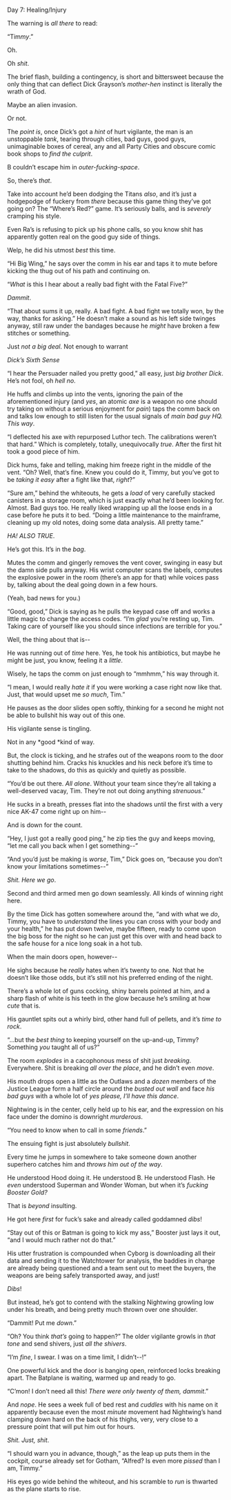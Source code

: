 # <br>



Day 7: Healing/Injury

The warning is *all there* to read:

“Tim*my*.”

Oh.

Oh *shit*.

The brief flash, building a contingency, is short and bittersweet because the only thing that can deflect Dick Grayson’s *mother-hen* instinct is literally the wrath of God.

Maybe an alien invasion.

Or not.

The *point is*, once Dick’s got a *hint* of hurt vigilante, the man is an unstoppable *tank*, tearing through cities, bad guys, good guys, unimaginable boxes of cereal, any and all Party Cities and obscure comic book shops to *find the culprit*.

B couldn’t escape him in *outer-fucking-space*.

So, there’s *that*.

Take into account he’d been dodging the Titans *also*, and it’s just a hodgepodge of fuckery from *there* because this game thing they’ve got going on? The “Where’s Red?” game. It’s seriously balls, and is *severely* cramping his style.

Even Ra’s is refusing to pick up his phone calls, so you know shit has apparently gotten real on the good guy side of things.

Welp, he did his utmost *best* this time.

“Hi Big Wing,” he says over the comm in his ear and taps it to mute before kicking the thug out of his path and continuing on.

“*What* is this I hear about a really bad fight with the Fatal Five?”

*Dammit*.

“That about sums it up, really. A bad fight. A bad fight we totally won, by the way, thanks for asking.” He doesn’t make a sound as his left side twinges anyway, still raw under the bandages because he *might* have broken a few stitches or something.

Just *not a big deal*. Not enough to warrant

*Dick’s Sixth Sense*

“I hear the Persuader nailed you pretty good,” all easy, just *big brother Dick*. He’s not fool, oh *hell no*.

He huffs and climbs up into the vents, ignoring the pain of the aforementioned injury (and *yes*, an atomic *axe* is a weapon no one should try taking on without a serious enjoyment for *pain*) taps the comm back on and talks low enough to still listen for the usual signals of *main bad guy HQ. This way*.

“I deflected his axe with repurposed Luthor tech. The calibrations weren’t that hard.” Which is completely, totally, unequivocally *true*. After the first hit took a good piece of him.

Dick hums, fake and telling, making him freeze right in the middle of the vent. “Oh? Well, that’s fine. Knew you could do it, Timmy, but you’ve got to be *taking it easy* after a fight like that, *right*?”

“Sure am,” behind the whiteouts, he gets a *load* of very carefully stacked canisters in a storage room, which is just exactly what he’d been looking for. Almost. Bad guys too. He really liked wrapping up all the loose ends in a case before he puts it to bed. “Doing a little maintenance to the mainframe, cleaning up my old notes, doing some data analysis. All pretty tame.”

*HA! ALSO TRUE*.

He’s got this. It’s in the *bag*.

Mutes the comm and gingerly removes the vent cover, swinging in easy but the damn side pulls anyway. His wrist computer scans the labels, computes the explosive power in the room (there’s an app for that) while voices pass by, talking about the deal going down in a few hours.

(Yeah, bad news for you.)

“Good, good,” Dick is saying as he pulls the keypad case off and works a little magic to change the access codes. “I’m *glad* you’re resting up, Tim. Taking care of yourself like you should since infections are terrible for you.”

Well, the thing about that is--

He was running out of *time* here. Yes, he took his antibiotics, but maybe he might be just, you know, feeling it a *little*.

Wisely, he taps the comm on just enough to “mmhmm,” his way through it.

“I mean, I would really *hate it* if you were working a case right now like that. Just, that would upset me *so much*, Tim.”

He pauses as the door slides open softly, thinking for a second he might not be able to bullshit his way out of this one.

His vigilante sense is tingling.

Not in any *good *kind of way.

But, the clock is ticking, and he strafes out of the weapons room to the door shutting behind him. Cracks his knuckles and his neck before it’s time to take to the shadows, do this as quickly and quietly as possible.

“You’d be out there. *All alone*. Without your team since they’re all taking a well-deserved vacay, Tim. They’re not out doing anything *strenuous*.”

He sucks in a breath, presses flat into the shadows until the first with a very nice AK-47 come right up on him--

And is down for the count.

“Hey, I just got a really good ping,” he zip ties the guy and keeps moving, “let me call you back when I get something--”

“And you’d just be making is *worse*, Tim,” Dick goes on, “because you don’t know your limitations sometimes--”

*Shit. Here we go*.

Second and third armed men go down seamlessly. All kinds of winning right here.

By the time Dick has gotten somewhere around the, “and with what we *do*, Timmy, you have to *understand* the lines you can cross with your body and your health,” he has put down twelve, maybe fifteen, ready to come upon the big boss for the night so he can just get this over with and head back to the safe house for a nice long soak in a hot tub.

When the main doors open, however--

He sighs because he *really* hates when it’s twenty to one. Not that he doesn’t like those odds, but it’s still not his preferred ending of the night.

There’s a whole lot of guns cocking, shiny barrels pointed at him, and a sharp flash of white is his teeth in the glow because he’s smiling at how *cute* that is.

His gauntlet spits out a whirly bird, other hand full of pellets, and it’s *time to rock*.

“...but the *best thing* to keeping yourself on the up-and-up, Timmy? Something *you* taught all of us?”

The room *explodes* in a cacophonous mess of shit just *breaking*. Everywhere. Shit is breaking *all over the place*, and he didn’t even *move*.

His mouth drops open a little as the Outlaws and a *dozen* members of the Justice League form a half circle around the *busted out wall* and face *his bad guys* with a whole lot of *yes* *please, I’ll have this dance*.

Nightwing is in the center, celly held up to his ear, and the expression on his face under the domino is downright *murderous*.

“You need to know when to call in some *friends*.”

The ensuing fight is just absolutely *bullshit*.

Every time he jumps in somewhere to take someone down another superhero catches him and *throws him out of the way*.

He understood Hood doing it. He understood B. He understood Flash. He *even* understood Superman and Wonder Woman, but when it’s *fucking Booster Gold?*

That is *beyond* insulting.

He got here *first* for fuck’s sake and already called goddamned *dibs*!

“Stay out of this or Batman is going to kick my ass,” Booster just lays it out, “and I would much rather not do that.”

His utter frustration is compounded when Cyborg is downloading all their data and sending it to the Watchtower for analysis, the baddies in charge are already being questioned and a team sent out to meet the buyers, the weapons are being safely transported away, and just!

*Dibs*!

But instead, he’s got to contend with the stalking Nightwing growling low under his breath, and being pretty much thrown over one shoulder.

“Dammit! Put me *down*.”

“Oh? You think *that’s* going to happen?” The older vigilante growls in *that tone* and send shivers, just *all the shivers*.

“I’m *fine*, I swear. I was on a time limit, I didn’t--!”

One powerful kick and the door is banging open, reinforced locks breaking apart. The Batplane is waiting, warmed up and ready to go.

“C’mon! I don’t need all this! *There were only twenty of them, dammit*.”

And *nope*. He sees a week full of bed rest and *cuddles* with his name on it apparently because even the most *minute* movement had Nightwing’s hand clamping down hard on the back of his thighs, very, very close to a pressure point that will put him out for hours.

*Shit.* *Just, shit*.

“I should warn you in advance, though,” as the leap up puts them in the cockpit, course already set for Gotham, “Alfred? Is even more *pissed* than I am, Timmy.”

His eyes go wide behind the whiteout, and his scramble to *run* is thwarted as the plane starts to rise.

